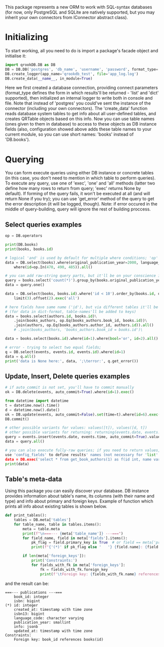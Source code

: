 This package represents a new ORM to work with SQL-syntax databases (for now, only PostgreSQL and SQLite are natively supported,
but you may inherit your own connectors from IConnector abstract class).

# Initializing
To start working, all you need to do is import a package's facade object and initialise it:
```python
import qrookDB.DB as DB
DB = DB.DB('postgres', 'db_name', 'username', 'password', format_type='dict')
DB.create_logger(app_name='qrookdb_test', file='app_log.log')
DB.create_data(__name__, in_module=True)
```
Here we first created a database connection, providing connect parameters (format_type defines the form
in which results'll be returned - 'list' and 'dict' supported),
then initialized an internal logger to write both in console and file.
Note that instead of 'postgres' you could've sent the instance of the connector (including your own connectors).
The 'create_data' function reads database system tables to get info about all user-defined tables,
and creates QRTable objects based on this info. Now you can use table names (ones given to them in database)
to access to these objects as DB instance fields (also, configuration showed above adds these table names to
your current module, so you can use short names: 'books' instead of 'DB.books').  

# Querying
You can form execute queries using either DB instance or concrete tables (in this case, you don't need to
mention in which table to perform queries). To execute any query, use one of 'exec', 'one' and 'all' methods
(latter two define how many rows to return from query; 'exec' returns None by default). If forming of the query
fails, it won't be executed at all (and will return None if you try); you can use 'get_error' method of the query
to get the error description (it will be logged, though). Note: if error occured in the middle of query-building,
query will ignore the rest of building proccess.
## Select queries examples
```python
op = DB.operators

print(DB.books)
print(books, books.id)

# logical 'and' is used by default for multiple where conditions; 'op' module contains special operators
data = DB.select(books).where(original_publication_year=2000, language_code='eng').\
    where(id=op.In(470, 490, 485)).all()

# you can add raw-string query parts, but it'll be on your conscience in terms of security   
query = books.select('count(*)').group_by(books.original_publication_year)
data = query.one()

data = DB.select(books, books.id).where('id < 10').order_by(books.id, desc=True).\
    limit(3).offset(2).exec('all')

# here fields have same name ('id'), but via different tables it'll be ok
# (for data in dict-format, table-names'll be added to keys) 
data = books.select(authors.id, books.id)\
    .join(books_authors, op.Eq(books_authors.book_id, books.id))\
    .join(authors, op.Eq(books_authors.author_id, authors.id)).all()
    # .join(books_authors, 'books_authors.book_id = books.id')\

data = books.select(books.id).where(id=1).where(bool='or', id=2).all()

# error - trying to select two equal fields;
q = DB.select(events, events.id, events.id).where(id=1)
data = q.all()
print('data is None here:', data, ';\terror:', q.get_error())
```


## Update, Insert, Delete queries examples
```python
# if auto_commit is not set, you'll have to commit manually 
ok = DB.delete(events, auto_commit=True).where(id=1).exec()

from datetime import datetime
t = datetime.now().time()
d = datetime.now().date()
ok = DB.update(events, auto_commit=False).set(time=t).where(id=6).exec()
DB.commit()

# other possible variants for values: values([t]), values([d, t])
# other possible variants for returning: returning(events.date, events.time), returning(['date', 'time']), returning('date', 'time')
query = events.insert(events.date, events.time, auto_commit=True).values([[d, t], [None, t]]).returning('*')
data = query.all()

# you can also execute fully-raw queries; if you need to return values, 
use 'config_fields' to define results' names (not necessary for 'list' data format) 
data = DB.exec('select * from get_book_authors(1) as f(id int, name varchar)').config_fields('id', 'name').all()
print(data)
```

## Table's meta-data
Using this package you can easily discover your database. DB instance provides information
about table's name, its columns (with their name and type) and info about primary and
foreign keys. Example of function which prints all info about existing tables is shown below.
```python
def print_tables():
    tables = DB.meta['tables']
    for table_name, table in tables.items():
        meta = table.meta
        print(f"\n===--- {meta['table_name']} ---===")
        for field_name, field in meta['fields'].items():
            pk_flag = field.primary_key is True  # or field == meta['primary_key']
            print(f"{'(*)' if pk_flag else '   '} {field.name}: {field.type}")

        if len(meta['foreign_keys']):
            print('Constraints:')
            for fields_with_fk in meta['foreign_keys']:
                fk = fields_with_fk.foreign_key
                print(f'\tForeign key: {fields_with_fk.name} references {fk.table.meta["table_name"]}({fk.name})')
```

and the result can be:
```shell
===--- publications ---===
    book_id: integer
    isbn: bigint
(*) id: integer
    created_at: timestamp with time zone
    isbn13: bigint
    language_code: character varying
    publication_year: smallint
    info: jsonb
    updated_at: timestamp with time zone
Constraints:
	Foreign key: book_id references books(id)
```